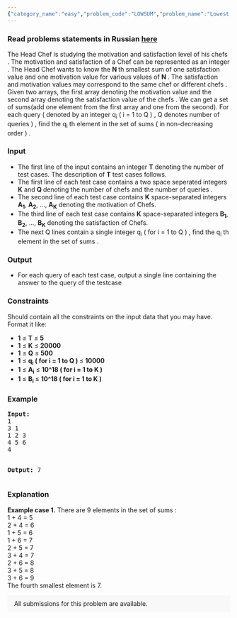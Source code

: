 ```yaml
---
{"category_name":"easy","problem_code":"LOWSUM","problem_name":"Lowest Sum","problemComponents":{"constraints":"","constraintsState":false,"subtasks":"","subtasksState":false,"inputFormat":"","inputFormatState":false,"outputFormat":"","outputFormatState":false,"sampleTestCases":{}},"video_editorial_url":"https://youtu.be/XaAIOti9l5U","languages_supported":{"0":"CPP14","1":"C","2":"JAVA","3":"PYTH 3.6","4":"PYTH","5":"PYP3","6":"CS2","7":"ADA","8":"TEXT","9":"PAS fpc","10":"NODEJS","11":"RUBY","12":"PHP","13":"GO","14":"HASK","15":"TCL","16":"PERL","17":"SCALA","18":"LUA","19":"BASH","20":"JS","21":"LISP sbcl","22":"PAS gpc","23":"BF","24":"CLOJ","25":"D","26":"CAML","27":"FORT","28":"ASM","29":"FS","30":"WSPC","31":"LISP clisp","32":"SCM guile","33":"PERL6","34":"ERL","35":"CLPS","36":"ICK","37":"NICE","38":"PRLG","39":"ICON","40":"PIKE","41":"SCM qobi","42":"ST","43":"NEM"},"max_timelimit":2,"source_sizelimit":50000,"problem_author":"vineet_adm","problem_tester":"rubanenko","date_added":"28-10-2013","tags":{"0":"binary","1":"cook40","2":"easy","3":"priority","4":"sorting","5":"vineet_adm"},"problem_difficulty_level":"Easy","best_tag":"Binary Search","editorial_url":"https://discuss.codechef.com/problems/LOWSUM","time":{"view_start_date":1384713000,"submit_start_date":1384713000,"visible_start_date":1384713000,"end_date":1735669800},"is_direct_submittable":false,"problemDiscussURL":"https://discuss.codechef.com/search?q=LOWSUM","is_proctored":false,"visitedContests":{},"layout":"problem"}
---
```

<h3> Read problems statements in Russian <a target="_blank" href="https://www.codechef.com/download/translated/COOK40/russian/LOWSUM.pdf">here</a></h3>
<p>The Head Chef is studying the motivation and satisfaction level of his chefs . The motivation and satisfaction of a Chef can be represented as an integer . The Head Chef wants to know the <b> N </b> th smallest sum of one satisfaction value and one motivation value for various values of <b> N </b> . The satisfaction and motivation values may correspond to the same chef or different chefs . Given two arrays, the first array denoting the motivation value and the second array denoting the satisfaction value of the chefs . We can get a set of sums(add one element from the first array and one from the second). For each query ( denoted by an integer q<sub>i</sub> ( i = 1 to Q ) , Q denotes number of queries ) , find the q<sub>i</sub> th element in the set of sums ( in non-decreasing order ) .</p>

<h3>Input</h3>
<ul>
<li>The first line of the input contains an integer <b>T</b> denoting the number of test cases. The description of <b>T</b> test cases follows.</li>
<li>The first line of each test case contains a two space seperated integers <b>K</b> and <b>  Q </b> denoting the number of chefs and the number of queries . </li>
 <li>The second line of each test case contains <b>K</b> space-separated integers <b>A<sub>1</sub></b>, <b>A<sub>2</sub></b>, ..., <b>A<sub>K</sub></b> denoting the motivation of Chefs. </li>
<li>The third line of each test case contains <b>K</b> space-separated integers <b>B<sub>1</sub></b>, <b>B<sub>2</sub></b>, ..., <b>B<sub>K</sub></b> denoting the satisfaction of Chefs. </li>
<li> The next Q lines contain a single integer q<sub>i</sub> ( for i = 1 to Q ) , find the q<sub>i</sub> th element in the set of sums .
</ul>

<h3>Output</h3>
<ul>
<li>For each query of each test case, output a single line containing the answer to the query of the testcase </li>
</ul>

<h3>Constraints</h3>
<p>Should contain all the constraints on the input data that you may have. Format it like:</p>
<ul>
<li><b>1</b> ≤ <b>T</b> ≤ <b>5</b></li>
<li><b>1</b> ≤ <b>K</b> ≤ <b>20000</b></li>
<li><b>1</b> ≤ <b>Q</b> ≤ <b>500</b></li>
<li><b>1</b> ≤ <b>q<sub>i</sub> ( for i = 1 to Q ) </b> ≤ <b>10000</b></li>
<li><b>1</b> ≤ <b>A<sub>i</sub></b> ≤ <b>10^18  ( for i = 1 to K ) </b></li>
<li><b>1</b> ≤ <b>B<sub>i</sub>  </b> ≤ <b>10^18 ( for i = 1 to K ) </b> </li>
</ul>

<h3>Example</h3>
<pre><b>Input:</b>
1
3 1
1 2 3
4 5 6
4

<b>Output:</b>
7
</pre>
<h3>Explanation</h3>
<p><b>Example case 1.</b> There are 9 elements in the set of sums : <br>
1 + 4 = 5 <br>
2 + 4 = 6 <br>
1 + 5 = 6 <br>
1 + 6 = 7 <br>
2 + 5 = 7 <br>
3 + 4 = 7 <br> 
2 + 6 = 8 <br>
3 + 5 = 8 <br>
3 + 6 = 9 <br>
The fourth smallest element is 7.
</p>
<aside style='background: #f8f8f8;padding: 10px 15px;'><div>All submissions for this problem are available.</div></aside>